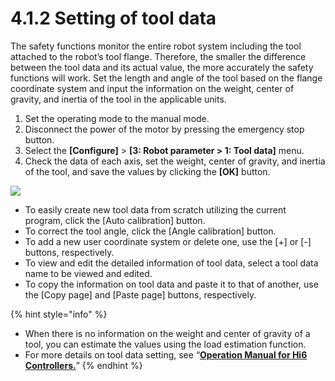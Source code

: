 ﻿# 4.1.2 Setting of tool data

The safety functions monitor the entire robot system including the tool attached to the robot’s tool flange. Therefore, the smaller the difference between the tool data and its actual value, the more accurately the safety functions will work. Set the length and angle of the tool based on the flange coordinate system and input the information on the weight, center of gravity, and inertia of the tool in the applicable units.

1. Set the operating mode to the manual mode.
2. Disconnect the power of the motor by pressing the emergency stop button.
3. Select the **\[Configure]** > **\[3: Robot parameter > 1: Tool data]** menu.
4. Check the data of each axis, set the weight, center of gravity, and inertia of the tool, and save the values by clicking the **\[OK]** button.

![](../../_assets/image20.jpeg)

* To easily create new tool data from scratch utilizing the current program, click the \[Auto calibration] button.
* To correct the tool angle, click the \[Angle calibration] button.
* To add a new user coordinate system or delete one, use the \[+] or \[-] buttons, respectively.
* To view and edit the detailed information of tool data, select a tool data name to be viewed and edited.
* To copy the information on tool data and paste it to that of another, use the \[Copy page] and \[Paste page] buttons, respectively.

{% hint style="info" %}
* When there is no information on the weight and center of gravity of a tool, you can estimate the values using the load estimation function.
* For more details on tool data setting, see “[**Operation Manual for Hi6 Controllers.**](https://hrbook-hrc.web.app/#/view/doc-hi6-operation/english-tp630/7-system/4-robot-parameter/1-tool-data/README)”
{% endhint %}
